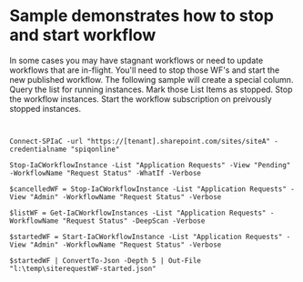﻿# Sample demonstrates how to stop and start workflow
In some cases you may have stagnant workflows or need to update workflows that are in-flight.
You'll need to stop those WF's and start the new published workflow.
The following sample will create a special column.
Query the list for running instances.
Mark those List Items as stopped.
Stop the workflow instances.
Start the workflow subscription on preivously stopped instances.


```posh


Connect-SPIaC -url "https://[tenant].sharepoint.com/sites/siteA" -credentialname "spiqonline"

Stop-IaCWorkflowInstance -List "Application Requests" -View "Pending" -WorkflowName "Request Status" -WhatIf -Verbose

$cancelledWF = Stop-IaCWorkflowInstance -List "Application Requests" -View "Admin" -WorkflowName "Request Status" -Verbose

$listWF = Get-IaCWorkflowInstances -List "Application Requests" -WorkflowName "Request Status" -DeepScan -Verbose

$startedWF = Start-IaCWorkflowInstance -List "Application Requests" -View "Admin" -WorkflowName "Request Status" -Verbose

$startedWF | ConvertTo-Json -Depth 5 | Out-File "l:\temp\siterequestWF-started.json"


```